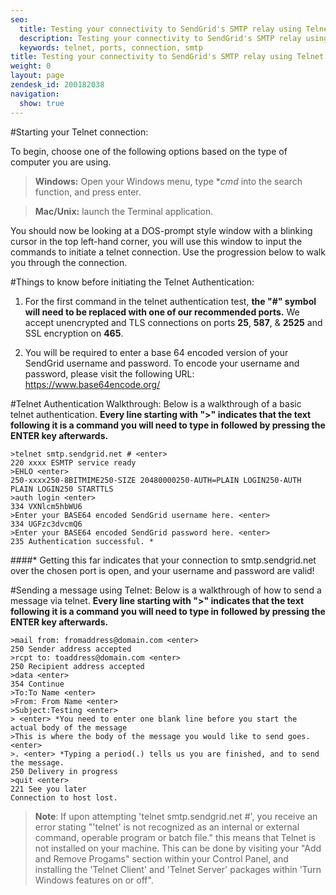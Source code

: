 ```yaml
---
seo:
  title: Testing your connectivity to SendGrid's SMTP relay using Telnet
  description: Testing your connectivity to SendGrid's SMTP relay using Telnet
  keywords: telnet, ports, connection, smtp
title: Testing your connectivity to SendGrid's SMTP relay using Telnet
weight: 0
layout: page
zendesk_id: 200182038
navigation:
  show: true
---
```


#Starting your Telnet connection:

To begin, choose one of the following options based on the type of computer you are using.

>**Windows:** Open your Windows menu, type **cmd* into the search function, and press enter. 

>**Mac/Unix:** launch the Terminal application. 

You should now be looking at a DOS-prompt style window with a blinking cursor in the top left-hand corner, you will use this window to input the commands to initiate a telnet connection. Use the progression below to walk you through the connection.

#Things to know before initiating the Telnet Authentication:

1. For the first command in the telnet authentication test, **the "#" symbol will need to be replaced with one of our recommended ports.** We accept unencrypted and TLS connections on ports **25**, **587**, & **2525** and SSL encryption on **465**. 

2. You will be required to enter a base 64 encoded version of your SendGrid username and password. To encode your username and password, please visit the following URL: https://www.base64encode.org/

#Telnet Authentication Walkthrough:
Below is a walkthrough of a basic telnet authentication. **Every line starting with ">" indicates that the text following it is a command you will need to type in followed by pressing the ENTER key afterwards.** 

    >telnet smtp.sendgrid.net # <enter>
    220 xxxx ESMTP service ready
    >EHLO <enter>
    250-xxxx250-8BITMIME250-SIZE 20480000250-AUTH=PLAIN LOGIN250-AUTH PLAIN LOGIN250 STARTTLS
    >auth login <enter>
    334 VXNlcm5hbWU6
    >Enter your BASE64 encoded SendGrid username here. <enter>
    334 UGFzc3dvcmQ6
    >Enter your BASE64 encoded SendGrid password here. <enter>
    235 Authentication successful. *

####* Getting this far indicates that your connection to smtp.sendgrid.net over the chosen port is open, and your username and password are valid!



#Sending a message using Telnet:
Below is a walkthrough of how to send a message via telnet. **Every line starting with ">" indicates that the text following it is a command you will need to type in followed by pressing the ENTER key afterwards.** 

    >mail from: fromaddress@domain.com <enter>
    250 Sender address accepted
    >rcpt to: toaddress@domain.com <enter>
    250 Recipient address accepted
    >data <enter>
    354 Continue
    >To:To Name <enter>
    >From: From Name <enter>
    >Subject:Testing <enter>
    > <enter> *You need to enter one blank line before you start the actual body of the message
    >This is where the body of the message you would like to send goes. <enter>
    >. <enter> *Typing a period(.) tells us you are finished, and to send the message.
    250 Delivery in progress
    >quit <enter>
    221 See you later 
    Connection to host lost.


>**Note**: If upon attempting 'telnet smtp.sendgrid.net #', you receive an error stating "'telnet' is not recognized as an internal or external command, operable program or batch file." this means that Telnet is not installed on your machine. This can be done by visiting your "Add and Remove Progams" section within your Control Panel, and installing the 'Telnet Client' and 'Telnet Server' packages within 'Turn Windows features on or off". 

